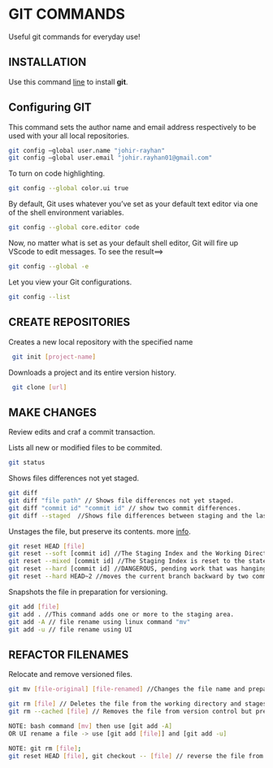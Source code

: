 # GIT COMMANDS

Useful git commands for everyday use!

## INSTALLATION
Use this command [line](https://www.linode.com/docs/development/version-control/how-to-install-git-on-linux-mac-and-windows/) to install **git**.

## Configuring GIT

This command sets the author name and email address respectively to be used with your all local repositories.

```bash
git config –global user.name "johir-rayhan"
git config –global user.email "johir.rayhan01@gmail.com"
```
To turn on code highlighting.

```bash
git config --global color.ui true
```
By default, Git uses whatever you’ve set as your default text editor via one of the shell environment variables.

```bash
git config --global core.editor code
```
Now, no matter what is set as your default shell editor, Git will fire up VScode to edit messages. To see the result==>
```bash
git config --global -e
```
Let you view your Git configurations.

```bash
git config --list
```
## CREATE REPOSITORIES

Creates a new local repository with the specified name

```bash
 git init [project-name]
```

Downloads a project and its entire version history.

```bash
 git clone [url]
```


## MAKE CHANGES
Review edits and craf a commit transaction.

Lists all new or modified files to be commited.


```bash
git status
```

Shows files differences not yet staged.


```bash
git diff 
git diff "file path" // Shows file differences not yet staged.
git diff "commit id" "commit id" // show two commit differences.
git diff --staged  //Shows file differences between staging and the last file version.
```

Unstages the file, but preserve its contents. more [info](https://www.atlassian.com/git/tutorials/undoing-changes/git-reset/). 


```bash
git reset HEAD [file]
git reset --soft [commit id] //The Staging Index and the Working Directory are left untouched.
git reset --mixed [commit id] //The Staging Index is reset to the state of the specified commit.
git reset --hard [commit id] //DANGEROUS, pending work that was hanging out in the Staging Index and Working Directory will be lost.
git reset --hard HEAD~2 //moves the current branch backward by two commits NOTE: used on unpublished commits.
```

Snapshots the file in preparation for versioning.

```bash
git add [file]
git add . //This command adds one or more to the staging area.
git add -A // file rename using linux command "mv"
git add -u // file rename using UI
```
## REFACTOR FILENAMES

Relocate and remove versioned files.


```bash
git mv [file-original] [file-renamed] //Changes the file name and prepares it for commit.

git rm [file] // Deletes the file from the working directory and stages the deletion.
git rm --cached [file] // Removes the file from version control but preserves the file locally.

NOTE: bash command [mv] then use [git add -A] 
OR UI rename a file -> use [git add [file]] and [git add -u] 

NOTE: git rm [file]; 
git reset HEAD [file], git checkout -- [file] // reverse the file from your working directory.
```

